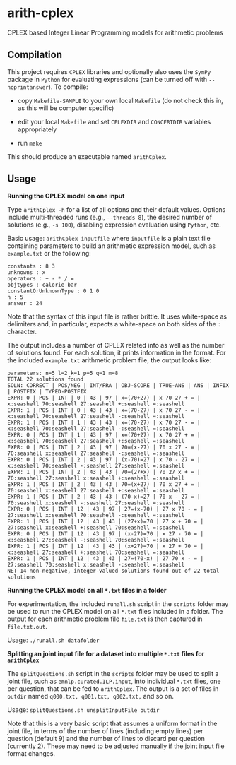 # arith-cplex
CPLEX based Integer Linear Programming models for arithmetic problems

Compilation
-----------

This project requires `CPLEX` libraries and optionally also uses the `SymPy` package in `Python` for evaluating expressions (can be turned off with `--noprintanswer`). To compile:
 
* copy `Makefile-SAMPLE` to your own local `Makefile` (do not check this
  in, as this will be computer specific)

* edit your local `Makefile` and set `CPLEXDIR` and `CONCERTDIR` variables appropriately

* run `make`

This should produce an executable named `arithCplex`.


Usage
-----

**Running the CPLEX model on one input**

Type `arithCplex -h` for a list of all options and their default values. Options include multi-threaded runs (e.g., `--threads 8`), the desired number of solutions (e.g., `-s 100`), disabling expression evaluation using `Python`, etc.

Basic usage: `arithCplex inputfile` where `inputfile` is a plain text file containing parameters to build an arithmetic expression model, such as `example.txt` or the following:

```
constants : 8 3
unknowns : x
operators : + - * / =
objtypes : calorie bar
constantOrUnknownType : 0 1 0
n : 5
answer : 24
```

Note that the syntax of this input file is rather brittle. It uses white-space as delimiters and, in particular, expects a white-space on both sides of the `:` character.

The output includes a number of CPLEX related info as well as the number of solutions found. For each solution, it prints information in the format. For the included `example.txt` arithmetic problem file, the output looks like:

```
parameters: n=5 l=2 k=1 p=5 q=1 m=8
TOTAL 22 solutions found
SOLN: CORRECT | POS/NEG | INT/FRA | OBJ-SCORE | TRUE-ANS | ANS | INFIX | POSTFIX | TYPED-POSTFIX
EXPR: 0 | POS | INT | 0 | 43 | 97 | x=(70+27) | x 70 27 + = | x:seashell 70:seashell 27:seashell +:seashell =:seashell
EXPR: 1 | POS | INT | 0 | 43 | 43 | x=(70-27) | x 70 27 - = | x:seashell 70:seashell 27:seashell -:seashell =:seashell
EXPR: 1 | POS | INT | 1 | 43 | 43 | x=(70-27) | x 70 27 - = | x:seashell 70:seashell 27:seashell -:seashell =:seashell
EXPR: 0 | POS | INT | 1 | 43 | 97 | x=(70+27) | x 70 27 + = | x:seashell 70:seashell 27:seashell +:seashell =:seashell
EXPR: 0 | POS | INT | 2 | 43 | 97 | 70=(x-27) | 70 x 27 - = | 70:seashell x:seashell 27:seashell -:seashell =:seashell
EXPR: 0 | POS | INT | 2 | 43 | 97 | (x-70)=27 | x 70 - 27 = | x:seashell 70:seashell -:seashell 27:seashell =:seashell
EXPR: 1 | POS | INT | 2 | 43 | 43 | 70=(27+x) | 70 27 x + = | 70:seashell 27:seashell x:seashell +:seashell =:seashell
EXPR: 1 | POS | INT | 2 | 43 | 43 | 70=(x+27) | 70 x 27 + = | 70:seashell x:seashell 27:seashell +:seashell =:seashell
EXPR: 1 | POS | INT | 2 | 43 | 43 | (70-x)=27 | 70 x - 27 = | 70:seashell x:seashell -:seashell 27:seashell =:seashell
EXPR: 0 | POS | INT | 12 | 43 | 97 | 27=(x-70) | 27 x 70 - = | 27:seashell x:seashell 70:seashell -:seashell =:seashell
EXPR: 1 | POS | INT | 12 | 43 | 43 | (27+x)=70 | 27 x + 70 = | 27:seashell x:seashell +:seashell 70:seashell =:seashell
EXPR: 0 | POS | INT | 12 | 43 | 97 | (x-27)=70 | x 27 - 70 = | x:seashell 27:seashell -:seashell 70:seashell =:seashell
EXPR: 1 | POS | INT | 12 | 43 | 43 | (x+27)=70 | x 27 + 70 = | x:seashell 27:seashell +:seashell 70:seashell =:seashell
EXPR: 1 | POS | INT | 12 | 43 | 43 | 27=(70-x) | 27 70 x - = | 27:seashell 70:seashell x:seashell -:seashell =:seashell
NET 14 non-negative, integer-valued solutions found out of 22 total solutions
```


**Running the CPLEX model on all `*.txt` files in a folder**

For experimentation, the included `runall.sh` script in the `scripts` folder may be used to run the CPLEX model on all `*.txt` files included in a folder. The output for each arithmetic problem file `file.txt` is then captured in `file.txt.out`.

Usage: `./runall.sh datafolder`


**Splitting an joint input file for a dataset into multiple `*.txt` files for `arithCplex`**

The `splitQuestions.sh` script in the `scripts` folder may be used to split a joint file, such as `emnlp.curated.ILP.input`, into individual `*.txt` files, one per question, that can be fed to `arithCplex`. The output is a set of files in `outdir` named `q000.txt, q001.txt, q002.txt,` and so on.

Usage: `splitQuestions.sh unsplitInputFile outdir`

Note that this is a very basic script that assumes a uniform format in the joint file, in terms of the number of lines (including empty lines) per question (default 9) and the number of lines to discard per question (currently 2). These may need to be adjusted manually if the joint input file format changes.

